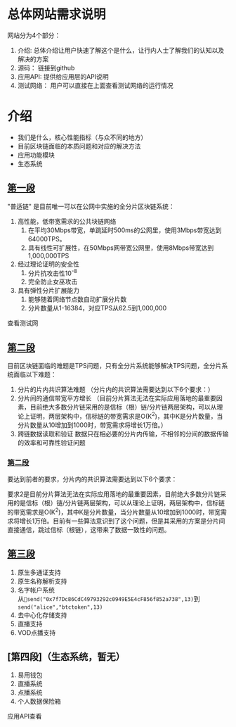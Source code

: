 # 总体网站需求说明
网站分为4个部分：
1. 介绍:    总体介绍让用户快速了解这个是什么，让行内人士了解我们的认知以及解决的方案
2. 源码：   链接到github
3. 应用API: 提供给应用层的API说明
4. 测试网络： 用户可以直接在上面查看测试网络的运行情况
                                

# 介绍
* 我们是什么，核心性能指标（与众不同的地方）
* 目前区块链面临的本质问题和对应的解决方法 
* 应用功能模块
* 生态系统


## [第一段](我们是什么，核心性能指标)  
"普适链" 是目前唯一可以在公网中实施的全分片区块链系统：
1. 高性能，低带宽需求的公共块链网络
   1. 在平均30Mbps带宽，单跳延时500ms的公网里，使用3Mbps带宽达到64000TPS。
   2. 具有线性可扩展性，在50Mbps网带宽公网里，使用8Mbps带宽达到1,000,000TPS
2. 经过理论证明的安全性
   1. 分片抗攻击性10<sup>-8</sup>
   2. 完全防止女巫攻击
3. 具有弹性分片扩展能力
   1. 能够随着网络节点数自动扩展分片数
   2. 分片数量从1-16384，对应TPS从62.5到1,000,000

查看测试网

## [第二段]()
目前区块链面临的难题是TPS问题，只有全分片系统能够解决TPS问题，全分片系统面临以下难题：  
1. 分片的片内共识算法难题
   （分片内的共识算法需要达到以下6个要求：）
2. 分片间的通信带宽平方增长
    （目前分片算法无法在实际应用落地的最重要因素，目前绝大多数分片链采用的是信标（根）链/分片链两层架构，可以从理论上证明，两层架构中，信标链的带宽需求是O(K<sup>2</sup>)，其中K是分片数量，当分片数量从10增加到1000时，带宽需求将增长1万倍。）
3. 跨链数据读取和验证
    数据只在相必要的分片内传输，不相邻的分间的数据传输的效率和可靠性验证问题

### [第二段]()
要达到前者的要求，分片内的共识算法需要达到以下6个要求：

要求2是目前分片算法无法在实际应用落地的最重要因素，目前绝大多数分片链采用的是信标（根）链/分片链两层架构，可以从理论上证明，两层架构中，信标链的带宽需求是O(K<sup>2</sup>)，其中K是分片数量，当分片数量从10增加到1000时，带宽需求将增长1万倍。目前有一些算法意识到了这个问题，但是其采用的方案是分片间直接通信，跳过信标（根链），这带来了数据一致性的问题。

## [第三段](功能模块说明)
1. 原生多通证支持
2. 原生名称解析支持
3. 名字帐户系统
   从`send("0x7f7Dc86CdC49793292c0949E5E4cF856f852a738",13)`到
   `send("alice","btctoken",13)`
4. 去中心化存储支持
5. 直播支持
6. VOD点播支持

## [第四段]（生态系统，暂无）
1. 易用钱包
2. 直播系统
3. 点播系统
4. 个人数据保险箱

应用API查看



